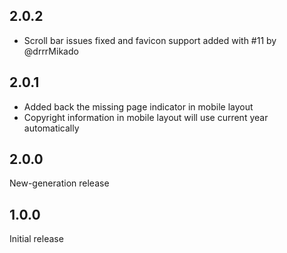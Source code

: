 ## 2.0.2

- Scroll bar issues fixed and favicon support added with #11 by @drrrMikado

## 2.0.1

- Added back the missing page indicator in mobile layout
- Copyright information in mobile layout will use current year automatically

## 2.0.0

New-generation release

## 1.0.0

Initial release